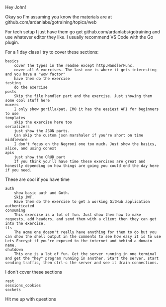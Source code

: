Hey John!

Okay so I'm assuming you know the materials are at github.com/ardanlabs/gotraining/topics/web

For tech setup I just have them go get github.com/ardanlabs/gotraining and use whatever editor they like. I usually recommend VS Code with the Go plugin.

For a 1 day class I try to cover these sections:

    basics 
        cover the types in the readme except http.HandlerFunc.
        cover all 6 exercises. The last one is where it gets interesting and you have a "wow factor"
        have them do the exercise
    testing
        do the exercise
    posts 
        Skip the file handler part and the exercise. Just showing them some cool stuff here
    muxers
        I only show gorilla/pat. IMO it has the easiest API for beginners to use
    templates
        skip the exercise here too
    serializers
        just show the JSON parts. 
        Can skip the custom json marshaler if you're short on time
    middleware
        I don't focus on the Negroni one too much. Just show the basics, alice, and using conext
    apis
        just show the CRUD part
        If you think you'll have time these exercises are great and honestly depending on how things are going you could end the day here if you need. 

These are cool if you have time

    auth 
        show basic auth and Goth. 
        Skip JWT.
        Have them do the exercise to get a working GitHub application authenticated
    consuming
        This exercise is a lot of fun. Just show them how to make requests, add headers, and send them with a client then they can get into the exercise.
    tls
        The acme one doesn't really have anything for them to do but you can show the shell output in the comments to see how easy it is to use Lets Encrypt if you're exposed to the internet and behind a domain name.
    shutdown
        This one is a lot of fun. Get the server running in one terminal and get the "hey" program running in another. Start the server, start sending traffic, then ctrl-c the server and see it drain connections.


I don't cover these sections

    rest
    sessions_cookies
    sockets

Hit me up with questions

